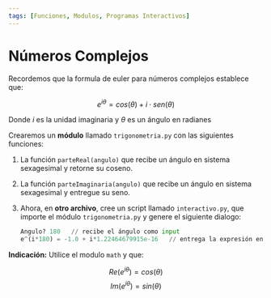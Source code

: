 ```yaml
---
tags: [Funciones, Modulos, Programas Interactivos]
---
```


# Números Complejos

Recordemos que la formula de euler para números complejos establece que:

$$ e^{i\theta} = cos(\theta) + i \cdot sen(\theta) $$

Donde $i$ es la unidad imaginaria y $\theta$ es un ángulo en radianes

Crearemos un **módulo** llamado `trigonometria.py` con las siguientes funciones:

1. La función `parteReal(angulo)` que recibe un ángulo en sistema sexagesimal
y retorne su coseno.

2. La función `parteImaginaria(angulo)` que recibe un ángulo en sistema sexagesimal y entregue su seno.

3. Ahora, en **otro archivo**, cree un script llamado `interactivo.py`, que importe el módulo `trigonometria.py` y genere el siguiente dialogo:

    ```python
    Angulo? 180   // recibe el ángulo como input
    e^(i*180) = -1.0 + i*1.22464679915e-16   // entrega la expresión en forma compleja
    ```

**Indicación:** 
Utilice el modulo `math` y que:

$$ Re(e^{i\theta}) = cos(\theta) $$
$$ Im(e^{i\theta}) = sin(\theta) $$







